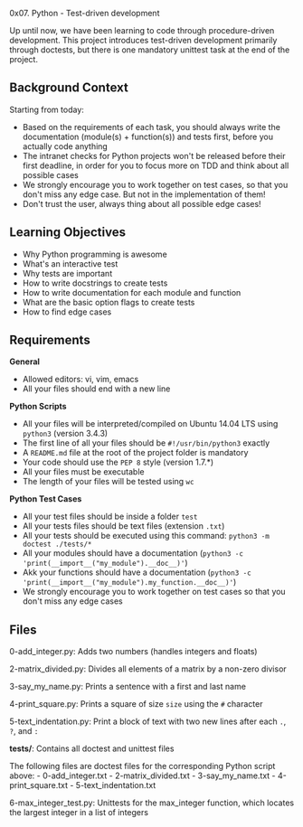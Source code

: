 0x07. Python - Test-driven development

Up until now, we have been learning to code through procedure-driven development. This project introduces test-driven development primarily through doctests, but there is one mandatory unittest task at the end of the project.

## Background Context
Starting from today:
- Based on the requirements of each task, you should always write the documentation (module(s) + function(s)) and tests first, before you actually code anything
- The intranet checks for Python projects won't be released before their first deadline, in order for you to focus more on TDD and think about all possible cases
- We strongly encourage you to work together on test cases, so that you don't miss any edge case. But not in the implementation of them!
- Don't trust the user, always thing about all possible edge cases!

## Learning Objectives
- Why Python programming is awesome
- What's an interactive test
- Why tests are important
- How to write docstrings to create tests
- How to write documentation for each module and function
- What are the basic option flags to create tests
- How to find edge cases

## Requirements
**General**
- Allowed editors: vi, vim, emacs
- All your files should end with a new line

**Python Scripts**
- All your files will be interpreted/compiled on Ubuntu 14.04 LTS using `python3` (version 3.4.3)
- The first line of all your files should be `#!/usr/bin/python3` exactly
- A `README.md` file at the root of the project folder is mandatory
- Your code should use the `PEP 8` style (version 1.7.*)
- All your files must be executable
- The length of your files will be tested using `wc`

**Python Test Cases**
- All your test files should be inside a folder `test`
- All your tests files should be text files (extension `.txt`)
- All your tests should be executed using this command: `python3 -m doctest ./tests/*`
- All your modules should have a documentation (`python3 -c 'print(__import__("my_module").__doc__)'`)
- Akk your functions should have a documentation (`python3 -c 'print(__import__("my_module").my_function.__doc__)'`)
- We strongly encourage you to work together on test cases so that you don't miss any edge cases

## Files
0-add_integer.py:
	Adds two numbers (handles integers and floats)

2-matrix_divided.py:
	Divides all elements of a matrix by a non-zero divisor

3-say_my_name.py:
	Prints a sentence with a first and last name

4-print_square.py:
	Prints a square of size `size` using the `#` character

5-text_indentation.py:
	Print a block of text with two new lines after each `.`, `?`, and `:`

**tests/**:
	Contains all doctest and unittest files

The following files are doctest files for the corresponding Python script above:
	- 0-add_integer.txt
	- 2-matrix_divided.txt
	- 3-say_my_name.txt
	- 4-print_square.txt
	- 5-text_indentation.txt


6-max_integer_test.py:
	Unittests for the max_integer function, which locates the largest integer in a list of integers
